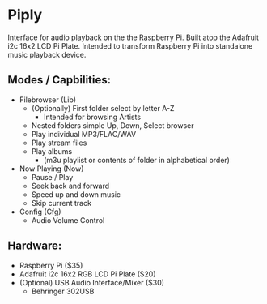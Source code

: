 Piply
=====

Interface for audio playback on the the Raspberry Pi. Built atop the Adafruit i2c 16x2 LCD Pi Plate. Intended to transform Raspberry Pi into standalone music playback device. 

Modes / Capbilities:
--------------------
- Filebrowser (Lib)
    * (Optionally) First folder select by letter A-Z
        - Intended for browsing Artists
    * Nested folders simple Up, Down, Select browser
    * Play individual MP3/FLAC/WAV
    * Play stream files
    * Play albums 
        - (m3u playlist or contents of folder in alphabetical order)
- Now Playing (Now)
    * Pause / Play
    * Seek back and forward 
    * Speed up and down music
    * Skip current track
- Config (Cfg)
    * Audio Volume Control

Hardware:
---------
- Raspberry Pi ($35)
- Adafruit i2c 16x2 RGB LCD Pi Plate ($20)
- (Optional) USB Audio Interface/Mixer ($30)
    * Behringer 302USB

